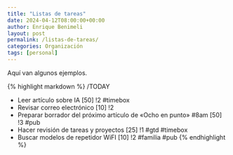 ```yaml
---
title: "Listas de tareas"
date: 2024-04-12T08:00:00+00:00
author: Enrique Benimeli
layout: post
permalink: /listas-de-tareas/
categories: Organización
tags: [personal]
---
```


Aquí van algunos ejemplos.

{% highlight markdown %}
/TODAY
- Leer artículo sobre IA [50] !2 #timebox
- Revisar correo electrónico [10] !2
- Preparar borrador del próximo artículo de «Ocho en punto» #8am [50] !3 #pub
- Hacer revisión de tareas y proyectos [25] !1 #gtd #timebox
- Buscar modelos de repetidor WiFI [10] !2 #familia #pub 
{% endhighlight %}

